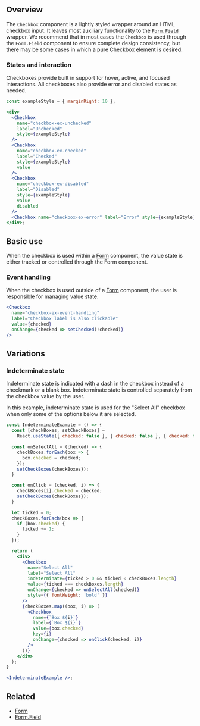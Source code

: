 ## Overview

The `Checkbox` component is a lightly styled wrapper around an HTML checkbox input. It leaves most auxiliary functionality to the [`Form.Field`](#/React%20Components/FormField) wrapper. We recommend that in most cases the `Checkbox` is used through the `Form.Field` component to ensure complete design consistency, but there may be some cases in which a pure Checkbox element is desired.

### States and interaction

Checkboxes provide built in support for hover, active, and focused interactions. All checkboxes also provide error and disabled states as needed.

```jsx
const exampleStyle = { marginRight: 10 };

<div>
  <Checkbox
    name="checkbox-ex-unchecked"
    label="Unchecked"
    style={exampleStyle}
  />
  <Checkbox
    name="checkbox-ex-checked"
    label="Checked"
    style={exampleStyle}
    value
  />
  <Checkbox
    name="checkbox-ex-disabled"
    label="Disabled"
    style={exampleStyle}
    value
    disabled
  />
  <Checkbox name="checkbox-ex-error" label="Error" style={exampleStyle} error />
</div>;
```

## Basic use

When the checkbox is used within a [Form](#Form) component, the value state is either tracked or controlled through the Form component.

### Event handling

When the checkbox is used outside of a [Form](#Form) component, the user is responsible for managing value state.

```jsx
<Checkbox
  name="checkbox-ex-event-handling"
  label="Checkbox label is also clickable"
  value={checked}
  onChange={checked => setChecked(!checked)}
/>
```

## Variations

### Indeterminate state

Indeterminate state is indicated with a dash in the checkbox instead of a checkmark or a blank box. Indeterminate state is controlled separately from the checkbox value by the user.

In this example, indeterminate state is used for the "Select All" checkbox when only some of the options below it are selected.

```jsx
const IndeterminateExample = () => {
  const [checkBoxes, setCheckBoxes] =
    React.useState({ checked: false }, { checked: false }, { checked: false });

  const onSelectAll = (checked) => {
    checkBoxes.forEach(box => {
      box.checked = checked;
    });
    setCheckBoxes(checkBoxes});
  }

  const onClick = (checked, i) => {
    checkBoxes[i].checked = checked;
    setCheckBoxes(checkBoxes});
  }

  let ticked = 0;
  checkBoxes.forEach(box => {
    if (box.checked) {
      ticked += 1;
    }
  });

  return (
    <div>
      <Checkbox
        name="Select All"
        label="Select All"
        indeterminate={ticked > 0 && ticked < checkBoxes.length}
        value={ticked === checkBoxes.length}
        onChange={checked => onSelectAll(checked)}
        style={{ fontWeight: 'bold' }}
      />
      {checkBoxes.map((box, i) => (
        <Checkbox
          name={`Box ${i}`}
          label={`Box ${i}`}
          value={box.checked}
          key={i}
          onChange={checked => onClick(checked, i)}
        />
      ))}
    </div>
  );
}

<IndeterminateExample />;
```

## Related

- [Form](#/React%20Components/Form)
- [Form.Field](#/React%20Components/FormField)
